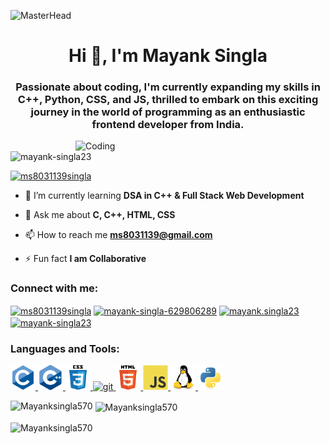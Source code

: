 ![MasterHead](https://images-wixmp-ed30a86b8c4ca887773594c2.wixmp.com/f/6fe91322-e36d-4aca-8d83-41904f9e429f/df3kllr-32b45386-cb0b-4d18-8614-d9c5c5349294.gif?token=eyJ0eXAiOiJKV1QiLCJhbGciOiJIUzI1NiJ9.eyJzdWIiOiJ1cm46YXBwOjdlMGQxODg5ODIyNjQzNzNhNWYwZDQxNWVhMGQyNmUwIiwiaXNzIjoidXJuOmFwcDo3ZTBkMTg4OTgyMjY0MzczYTVmMGQ0MTVlYTBkMjZlMCIsIm9iaiI6W1t7InBhdGgiOiJcL2ZcLzZmZTkxMzIyLWUzNmQtNGFjYS04ZDgzLTQxOTA0ZjllNDI5ZlwvZGYza2xsci0zMmI0NTM4Ni1jYjBiLTRkMTgtODYxNC1kOWM1YzUzNDkyOTQuZ2lmIn1dXSwiYXVkIjpbInVybjpzZXJ2aWNlOmZpbGUuZG93bmxvYWQiXX0.wXPGXM3Wy0nOUVmXi1d-CT031ZTvMjTdTsvYShmMXTY)

<h1 align="center">Hi 👋, I'm Mayank Singla</h1>
<h3 align="center">Passionate about coding, I'm currently expanding my skills in C++, Python, CSS, and JS, thrilled to embark on this exciting journey in the world of programming as an enthusiastic frontend developer from India.</h3>

<img align="right" alt="Coding" width="400" src="https://media.licdn.com/dms/image/D5612AQETeOPSimgVJw/article-cover_image-shrink_720_1280/0/1693502206064?e=2147483647&v=beta&t=j17E6spkS5GvW_UfzkW9UNfT2eeMvZ-nhaHWhO-1jmc">

<p align="left"> <img src="https://komarev.com/ghpvc/?username=mayank-singla23&label=Profile%20views&color=0e75b6&style=flat" alt="mayank-singla23" /> </p>

<p align="left"> <a href="https://twitter.com/ms8031139singla" target="blank"><img src="https://img.shields.io/twitter/follow/ms8031139singla?logo=twitter&style=for-the-badge" alt="ms8031139singla" /></a> </p>

- 🌱 I’m currently learning **DSA in C++ & Full Stack Web Development**

- 💬 Ask me about **C, C++, HTML, CSS**

- 📫 How to reach me **ms8031139@gmail.com**

- ⚡ Fun fact **I am Collaborative**

<h3 align="left">Connect with me:</h3>
<p align="left">
<a href="https://twitter.com/ms8031139singla" target="blank"><img align="center" src="https://raw.githubusercontent.com/rahuldkjain/github-profile-readme-generator/master/src/images/icons/Social/twitter.svg" alt="ms8031139singla" height="30" width="40" /></a>
<a href="https://linkedin.com/in/mayank-singla-629806289" target="blank"><img align="center" src="https://raw.githubusercontent.com/rahuldkjain/github-profile-readme-generator/master/src/images/icons/Social/linked-in-alt.svg" alt="mayank-singla-629806289" height="30" width="40" /></a>
<a href="https://instagram.com/mayank.singla23" target="blank"><img align="center" src="https://raw.githubusercontent.com/rahuldkjain/github-profile-readme-generator/master/src/images/icons/Social/instagram.svg" alt="mayank.singla23" height="30" width="40" /></a>
<a href="https://www.leetcode.com/mayank-singla23" target="blank"><img align="center" src="https://raw.githubusercontent.com/rahuldkjain/github-profile-readme-generator/master/src/images/icons/Social/leet-code.svg" alt="mayank-singla23" height="30" width="40" /></a>
</p>

<h3 align="left">Languages and Tools:</h3>
<p align="left"> <a href="https://www.cprogramming.com/" target="_blank" rel="noreferrer"> <img src="https://raw.githubusercontent.com/devicons/devicon/master/icons/c/c-original.svg" alt="c" width="40" height="40"/> </a> <a href="https://www.w3schools.com/cpp/" target="_blank" rel="noreferrer"> <img src="https://raw.githubusercontent.com/devicons/devicon/master/icons/cplusplus/cplusplus-original.svg" alt="cplusplus" width="40" height="40"/> </a> <a href="https://www.w3schools.com/css/" target="_blank" rel="noreferrer"> <img src="https://raw.githubusercontent.com/devicons/devicon/master/icons/css3/css3-original-wordmark.svg" alt="css3" width="40" height="40"/> </a> <a href="https://git-scm.com/" target="_blank" rel="noreferrer"> <img src="https://www.vectorlogo.zone/logos/git-scm/git-scm-icon.svg" alt="git" width="40" height="40"/> </a> <a href="https://www.w3.org/html/" target="_blank" rel="noreferrer"> <img src="https://raw.githubusercontent.com/devicons/devicon/master/icons/html5/html5-original-wordmark.svg" alt="html5" width="40" height="40"/> </a> <a href="https://developer.mozilla.org/en-US/docs/Web/JavaScript" target="_blank" rel="noreferrer"> <img src="https://raw.githubusercontent.com/devicons/devicon/master/icons/javascript/javascript-original.svg" alt="javascript" width="40" height="40"/> </a> <a href="https://www.linux.org/" target="_blank" rel="noreferrer"> <img src="https://raw.githubusercontent.com/devicons/devicon/master/icons/linux/linux-original.svg" alt="linux" width="40" height="40"/> </a> <a href="https://www.python.org" target="_blank" rel="noreferrer"> <img src="https://raw.githubusercontent.com/devicons/devicon/master/icons/python/python-original.svg" alt="python" width="40" height="40"/> </a> </p>

<p><img align="left" src="https://github-readme-stats.vercel.app/api/top-langs?username=Mayanksingla570&show_icons=true&locale=en&layout=compact&theme=tokyonight" alt="Mayanksingla570" /></p>

<p>&nbsp;<img align="center" src="https://github-readme-stats.vercel.app/api?username=Mayanksingla570&show_icons=true&locale=en&theme=tokyonight" alt="Mayanksingla570" /></p>

<p><img align="center" src="https://github-readme-streak-stats.herokuapp.com/?user=Mayanksingla570&&theme=tokyonight" alt="Mayanksingla570" /></p>
